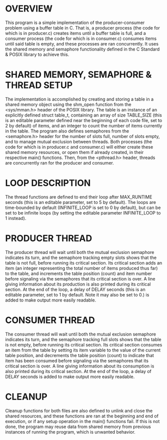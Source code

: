 # OVERVIEW
This program is a simple implementation of the producer-consumer problem using a buffer table in C. That is, a producer process (the code for which is in producer.c) creates items until a buffer table is full, and a consumer process (the code for which is in consumer.c) consumes items until said table is empty, and these processes are ran concurrently. It uses the shared memory and semaphore functionality defined in the C Standard & POSIX library to achieve this.

# SHARED MEMORY, SEMAPHORE & THREAD SETUP
The implementation is accomplished by creating and storing a table in a shared memory object using the shm_open function from the <sys/mman.h> header of the POSIX library. The table is an instance of an explicitly defined struct table_t, containing an array of size TABLE_SIZE (this is an editable parameter defined near the beginning of each code file, set to 2 by default) of items, and an integer to count the number of items currently in the table. The program also defines semaphores from the <semaphore.h> header for the number of slots full, number of slots empty, and to manage mutual exclusion between threads. Both processes (the code for which is in producer.c and consumer.c) will either create these shared memory resources, or open them if already created, in their respective main() functions. Then, from the <pthread.h> header, threads are concurrently ran for the producer and consumer.

# LOOP DESCRIPTION
The thread functions are defined to end their loop after MAX_RUNTIME seconds (this is an editable parameter, set to 5 by default). The loops are time-bounded by default (INFINITE_LOOP is set to 0 by default), but can be set to be infinite loops (by setting the editable parameter INFINITE_LOOP to 1 instead).

# PRODUCER THREAD
The producer thread will wait until both the mutual exclusion semaphore indicates its turn, and the semaphore tracking empty slots shows that the table is not full, before running its critical section. Its critical section adds an item (an integer representing the total number of items produced thus far) to the table, and increments the table position (count) and item number before signaling via the semaphores that its critical section is over. A line giving information about its production is also printed during its critical section. At the end of the loop, a delay of DELAY seconds (this is an editable parameter, set to 1 by default. Note it may also be set to 0.) is added to make output more easily readable.

# CONSUMER THREAD
The consumer thread will wait until both the mutual exclusion semaphore indicates its turn, and the semaphore tracking full slots shows that the table is not empty, before running its critical section. Its critical section consumes an item from the table by setting its item variable to the value of the current table position, and decrements the table position (count) to indicate that item has been consumed before signaling via the semaphores that its critical section is over. A line giving information about its consumption is also printed during its critical section. At the end of the loop, a delay of DELAY seconds is added to make output more easily readable.

# CLEANUP
Cleanup functions for both files are also defined to unlink and close the shared resources, and these functions are ran at the beginning and end of execution, or if any setup operation in the main() functions fail. If this is not done, the program may reuse data from shared memory from previous instances of running the program, which is unwanted behavior.
